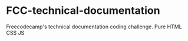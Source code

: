 # FCC-technical-documentation
Freecodecamp's technical documentation coding challenge. Pure HTML CSS JS
